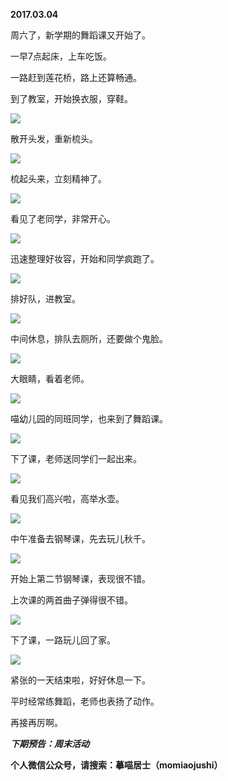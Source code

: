 
          
            
**2017.03.04**

周六了，新学期的舞蹈课又开始了。

一早7点起床，上车吃饭。

一路赶到莲花桥，路上还算畅通。

到了教室，开始换衣服，穿鞋。




![](//upload-images.jianshu.io/upload_images/51001-e15ef3bcca90db0b.jpg)




散开头发，重新梳头。




![](//upload-images.jianshu.io/upload_images/51001-85363e30a585ae42.jpg)




梳起头来，立刻精神了。




![](//upload-images.jianshu.io/upload_images/51001-08117606522d310a.jpg)




看见了老同学，非常开心。




![](//upload-images.jianshu.io/upload_images/51001-9e78c63f93f1fba5.jpg)




迅速整理好妆容，开始和同学疯跑了。




![](//upload-images.jianshu.io/upload_images/51001-63e5e759921a83e7.jpg)




排好队，进教室。




![](//upload-images.jianshu.io/upload_images/51001-7656b1b3c88463ec.jpg)




中间休息，排队去厕所，还要做个鬼脸。




![](//upload-images.jianshu.io/upload_images/51001-3cb40861877fbbb3.jpg)




大眼睛，看着老师。




![](//upload-images.jianshu.io/upload_images/51001-12474331f07c7bce.jpg)




喵幼儿园的同班同学，也来到了舞蹈课。




![](//upload-images.jianshu.io/upload_images/51001-566202533690f4c7.jpg)




下了课，老师送同学们一起出来。




![](//upload-images.jianshu.io/upload_images/51001-4b1bcf88487f283c.jpg)




看见我们高兴啦，高举水壶。




![](//upload-images.jianshu.io/upload_images/51001-bf7a4aee17307add.jpg)




中午准备去钢琴课，先去玩儿秋千。




![](//upload-images.jianshu.io/upload_images/51001-d3c9f1320769de48.jpg)




开始上第二节钢琴课，表现很不错。

上次课的两首曲子弹得很不错。




![](//upload-images.jianshu.io/upload_images/51001-7e4eb2deee8baa72.jpg)




下了课，一路玩儿回了家。




![](//upload-images.jianshu.io/upload_images/51001-ffdd4959c3e81c18.jpg)




紧张的一天结束啦，好好休息一下。

平时经常练舞蹈，老师也表扬了动作。

再接再厉啊。


***下期预告：周末活动***


**个人微信公众号，请搜索：摹喵居士（momiaojushi）**

          
        